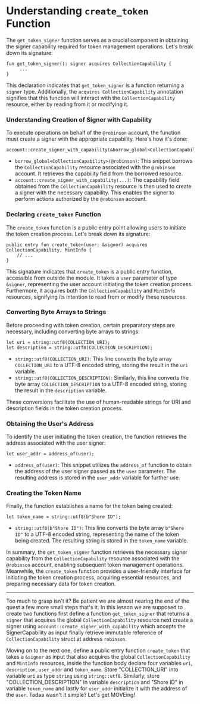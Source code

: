 # Understanding `create_token` Function

The `get_token_signer` function serves as a crucial component in obtaining the signer capability required for token management operations. Let's break down its signature:

```move
fun get_token_signer(): signer acquires CollectionCapability {
     ...
}
```
This declaration indicates that `get_token_signer` is a function returning a `signer` type. Additionally, the `acquires CollectionCapability` annotation signifies that this function will interact with the `CollectionCapability` resource, either by reading from it or modifying it.

### Understanding Creation of Signer with Capability

To execute operations on behalf of the `@robinson` account, the function must create a signer with the appropriate capability. Here's how it's done:

```move
account::create_signer_with_capability(&borrow_global<CollectionCapability(@robinson)capability)
```

- `borrow_global<CollectionCapability>(@robinson)`: This snippet borrows the `CollectionCapability` resource associated with the `@robinson` account. It retrieves the capability field from the borrowed resource.
- `account::create_signer_with_capability(...)`: The capability field obtained from the `CollectionCapability` resource is then used to create a signer with the necessary capability. This enables the signer to perform actions authorized by the `@robinson` account.

### Declaring `create_token` Function

The `create_token` function is a public entry point allowing users to initiate the token creation process. Let's break down its signature:

```move
public entry fun create_token(user: &signer) acquires CollectionCapability, MintInfo {
    // ...
}
```
This signature indicates that `create_token` is a public entry function, accessible from outside the module. It takes a `user` parameter of type `&signer`, representing the user account initiating the token creation process. Furthermore, it acquires both the `CollectionCapability` and `MintInfo` resources, signifying its intention to read from or modify these resources.

### Converting Byte Arrays to Strings

Before proceeding with token creation, certain preparatory steps are necessary, including converting byte arrays to strings:

```move
let uri = string::utf8(COLLECTION_URI);
let description = string::utf8(COLLECTION_DESCRIPTION);
```

- `string::utf8(COLLECTION_URI)`: This line converts the byte array `COLLECTION_URI` to a UTF-8 encoded string, storing the result in the `uri` variable.
- `string::utf8(COLLECTION_DESCRIPTION)`: Similarly, this line converts the byte array `COLLECTION_DESCRIPTION` to a UTF-8 encoded string, storing the result in the `description` variable.

These conversions facilitate the use of human-readable strings for URI and description fields in the token creation process.

### Obtaining the User's Address

To identify the user initiating the token creation, the function retrieves the address associated with the user signer:

```move
let user_addr = address_of(user);
```

- `address_of(user)`: This snippet utilizes the `address_of` function to obtain the address of the user signer passed as the `user` parameter. The resulting address is stored in the `user_addr` variable for further use.

### Creating the Token Name
Finally, the function establishes a name for the token being created:

```move
let token_name = string::utf8(b"Shore ID");
```

- `string::utf8(b"Shore ID")`: This line converts the byte array `b"Shore ID"` to a UTF-8 encoded string, representing the name of the token being created. The resulting string is stored in the `token_name` variable.

In summary, the `get_token_signer` function retrieves the necessary signer capability from the `CollectionCapability` resource associated with the `@robinson` account, enabling subsequent token management operations. Meanwhile, the `create_token` function provides a user-friendly interface for initiating the token creation process, acquiring essential resources, and preparing necessary data for token creation.

---
Too much to grasp isn't it? Be patient we are almost nearing the end of the quest a few more small steps that's it. In this lesson we are supposed to create two functions first define a function `get_token_signer` that returns a `signer` that acquires the global `CollectionCapability` resource next create a signer using `account::create_signer_with_capability` which accepts the SignerCapability as input finally retrieve immutable reference of `CollectionCapability` struct at address `robinson`.

Moving on to the next one, define a public entry function `create_token` that takes a `&signer` as input that also acquires the global `CollectionCapability` and `MintInfo` resources, inside the function body declare four variables `uri`, `description`, `user_addr` and `token_name`. Store "COLLECTION_URI" into variable `uri` as type `string` using `string::utf8`. Similarly, store "COLLECTION_DESCRIPTION" in variable `description` and "Shore ID" in variable `token_name` and lastly for `user_addr` initialize it with the address of the `user`. Tadaa wasn't it simple? Let's get MOVEing!